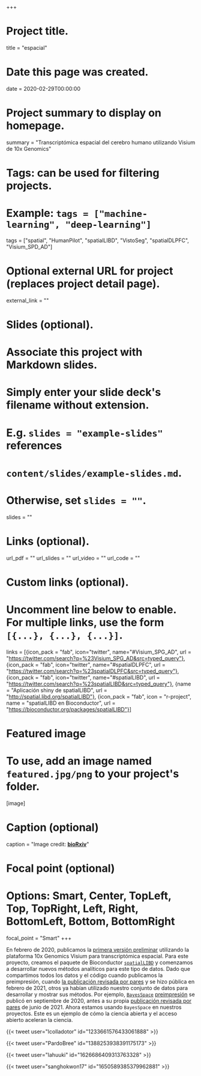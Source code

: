 +++
# Project title.
title = "espacial"

# Date this page was created.
date = 2020-02-29T00:00:00

# Project summary to display on homepage.
summary = "Transcriptómica espacial del cerebro humano utilizando Visium de 10x Genomics"

# Tags: can be used for filtering projects.
# Example: `tags = ["machine-learning", "deep-learning"]`
tags = ["spatial", "HumanPilot", "spatialLIBD", "VistoSeg", "spatialDLPFC", "Visium_SPD_AD"]

# Optional external URL for project (replaces project detail page).
external_link = ""

# Slides (optional).
#   Associate this project with Markdown slides.
#   Simply enter your slide deck's filename without extension.
#   E.g. `slides = "example-slides"` references 
#   `content/slides/example-slides.md`.
#   Otherwise, set `slides = ""`.
slides = ""

# Links (optional).
url_pdf = ""
url_slides = ""
url_video = ""
url_code = ""

# Custom links (optional).
#   Uncomment line below to enable. For multiple links, use the form `[{...}, {...}, {...}]`.
links = [{icon_pack = "fab", icon="twitter", name="#Visium_SPG_AD", url = "https://twitter.com/search?q=%23Visium_SPG_AD&src=typed_query"}, {icon_pack = "fab", icon="twitter", name="#spatialDLPFC", url = "https://twitter.com/search?q=%23spatialDLPFC&src=typed_query"}, {icon_pack = "fab", icon="twitter", name="#spatialLIBD", url = "https://twitter.com/search?q=%23spatialLIBD&src=typed_query"}, {name = "Aplicación shiny de spatialLIBD", url = "http://spatial.libd.org/spatialLIBD"}, {icon_pack = "fab", icon = "r-project", name = "spatialLIBD en Bioconductor", url = "https://bioconductor.org/packages/spatialLIBD"}]

# Featured image
# To use, add an image named `featured.jpg/png` to your project's folder. 
[image]
  # Caption (optional)
  caption = "Image credit: [**bioRxiv**](https://www.biorxiv.org/content/10.1101/2020.02.28.969931v1)"
  
  # Focal point (optional)
  # Options: Smart, Center, TopLeft, Top, TopRight, Left, Right, BottomLeft, Bottom, BottomRight
  focal_point = "Smart"
+++

En febrero de 2020, publicamos la [primera versión preliminar](https://www.biorxiv.org/content/10.1101/2020.02.28.969931v1) utilizando la plataforma 10x Genomics Visium para transcriptómica espacial. Para este proyecto, creamos el paquete de Bioconductor [`spatialLIBD`](https://bioconductor.org/packages/spatialLIBD) y comenzamos a desarrollar nuevos métodos analíticos para este tipo de datos. Dado que compartimos todos los datos y el código cuando publicamos la preimpresión, cuando [la publicación revisada por pares](https://doi.org/10.1038/s41593-020-00787-0) y se hizo pública en febrero de 2021, otros ya habían utilizado nuestro conjunto de datos para desarrollar y mostrar sus métodos. Por ejemplo, [`BayesSpace`](http://bioconductor.org/packages/BayesSpace) [preimpresión](https://doi.org/10.1101/2020.09.04.283812) se publicó en septiembre de 2020, antes a su propia [publicación revisada por pares](https://doi.org/10.1038/s41587-021-00935-2) de junio de 2021. Ahora estamos usando `BayesSpace` en nuestros proyectos. Este es un ejemplo de cómo la ciencia abierta y el acceso abierto aceleran la ciencia.

{{< tweet user="lcolladotor" id="1233661576433061888" >}}

{{< tweet user="PardoBree" id="1388253938391175173" >}}

{{< tweet user="lahuuki" id="1626686409313763328" >}}

{{< tweet user="sanghokwon17" id="1650589385379962881" >}}
